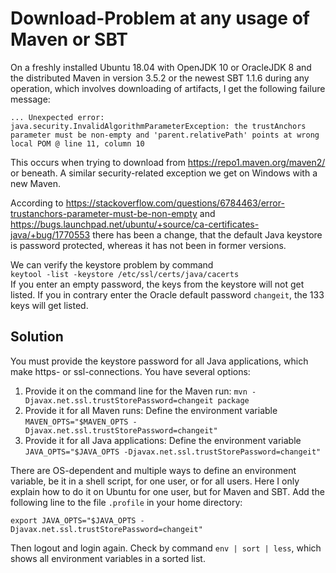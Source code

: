 # Download-Problem at any usage of Maven or SBT
On a freshly installed Ubuntu 18.04 with OpenJDK 10 or OracleJDK 8 and the distributed Maven in version 3.5.2 or the newest SBT 1.1.6 during any operation, which involves downloading of artifacts, I get the following failure message:

`... Unexpected error: java.security.InvalidAlgorithmParameterException: the trustAnchors parameter must be non-empty and 'parent.relativePath' points at wrong local POM @ line 11, column 10`

This occurs when trying to download from https://repo1.maven.org/maven2/ or beneath.
A similar security-related exception we get on Windows with a new Maven.

According to https://stackoverflow.com/questions/6784463/error-trustanchors-parameter-must-be-non-empty 
and https://bugs.launchpad.net/ubuntu/+source/ca-certificates-java/+bug/1770553 there has been a change, 
that the default Java keystore is password protected, whereas it has not been in former versions.

We can verify the keystore problem by command <br>
`keytool -list -keystore /etc/ssl/certs/java/cacerts` <br>
If you enter an empty password, the keys from the keystore will not get listed.
If you in contrary enter the Oracle default password `changeit`, the 133 keys will get listed.

## Solution
You must provide the keystore password for all Java applications, which make https- or ssl-connections. You have several options:
1. Provide it on the command line for the Maven run: `mvn -Djavax.net.ssl.trustStorePassword=changeit package`
2. Provide it for all Maven runs: Define the environment variable <br>
`MAVEN_OPTS="$MAVEN_OPTS -Djavax.net.ssl.trustStorePassword=changeit"`
3. Provide it for all Java applications: Define the environment variable <br>
`JAVA_OPTS="$JAVA_OPTS -Djavax.net.ssl.trustStorePassword=changeit"`

There are OS-dependent and multiple ways to define an environment variable, be it in a shell script, for one user, or for all users. Here I only explain how to do it on Ubuntu for one user, but for Maven and SBT. Add the following line to the file `.profile` in your home directory:
```
export JAVA_OPTS="$JAVA_OPTS -Djavax.net.ssl.trustStorePassword=changeit"
```
Then logout and login again. Check by command `env | sort | less`, which shows all environment variables in a sorted list.
